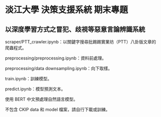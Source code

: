 # 淡江大學 決策支援系統 期末專題

## 以深度學習方式之冒犯、歧視等惡意言論辨識系統

scraper/PTT_crawler.ipynb：以關鍵字搜尋批踢踢實業坊（PTT）八卦版文章的爬蟲程式。

preprocessing/preprocessing.ipynb：資料前處理。

preprocessing/data downsampling.ipynb：向下取樣。

train.ipynb：訓練模型。

predict.ipynb：模型預測文本。

使用 BERT 中文預處理自然語言模型。

不包含 CKIP data 和 model 檔案，請自行下載或訓練。
